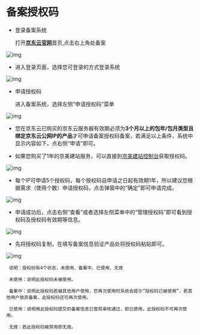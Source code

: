 # 备案授权码

- 登录备案系统

   打开[**京东云官网**](https://www.jdcloud.com/)首页,点击右上角处备案

![img](https://github.com/jdcloudcom/cn/blob/zhaomeichen-beian-20220308/documentation/Domain-Name-%26-License/Image-Domain/Beian-Newimage/1-home-page.png)

- 进入登录页面，选择您可登录的方式登录系统

![img](https://github.com/jdcloudcom/cn/blob/zhaomeichen-beian-20220308/documentation/Domain-Name-%26-License/Image-Domain/Beian-Newimage/2-log-in.png)

- 申请授权码

  进入备案系统，选择左侧“申请授权码”菜单
  
![img](https://github.com/jdcloudcom/cn/blob/zhaomeichen-beian-20200903-shouquanma/documentation/Domain-Name-%26-License/Image-Domain/ZMC-Image-Domain/jdcloud-shouquanma.png)

  - 您在京东云已购买的京东云服务器有效期必须为**3个月以上的包年/包月类型且绑定京东云公网IP的产品**才可申请备案授权码备案，若满足以上条件，系统中显示内容如下，点右侧“申请”即可。

  - 如果您购买了1年的京美建站服务，可以直接到[京美建站控制台]( https://docs.jdcloud.com/cn/jdcloud-site/configure_domain)获取授权码。

![img](https://github.com/jdcloudcom/cn/blob/zhaomeichen-beian-20200903-shouquanma/documentation/Domain-Name-%26-License/Image-Domain/ZMC-Image-Domain/jdcloud-shouquanma-shenqing.png)

- 每个IP可申请5个授权码，每个授权码自申请之日起有效期1年，所以建议您根据需求（使用个数）申请授权码，点击弹窗中的“确定”即可申请完成。

![img](https://github.com/jdcloudcom/cn/blob/zhaomeichen-beian-20200903-shouquanma/documentation/Domain-Name-%26-License/Image-Domain/ZMC-Image-Domain/jdcloud-shouquanma-youxiaoqi.png)

- 申请成功后，点击右侧“查看”或者选择左侧菜单中的“管理授权码”即可看到授权码及授权码有效期等信息。

![img](https://github.com/jdcloudcom/cn/blob/zhaomeichen-beian-20200903-shouquanma/documentation/Domain-Name-%26-License/Image-Domain/ZMC-Image-Domain/jdcloud-shouquanma-chakan.png)

- 先将授权码复制，在填写备案信息验证产品处将授权码粘贴即可。

![img](https://github.com/jdcloudcom/cn/blob/zhaomeichen-beian-20200903-shouquanma/documentation/Domain-Name-%26-License/Image-Domain/ZMC-Image-Domain/jdcloud-shouquanma-guanli.png)

```
 说明：授权码有4个状态，未使用、备案中、已使用、无效

 未使用：说明此授权码未被使用。

 备案中：说明此授权码若被其他用户使用，您再次使用时系统会提示“授权码已被使用”，若其他用户放弃备案，此授权码还可再次使用。

 已使用：说明用此授权码提交的备案信息已管局审核通过，即已使用，此授权码不可再次使用。

 无效：若此授权码被禁用即无效。
 
 ```
